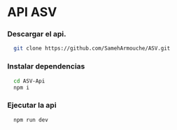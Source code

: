 # API ASV 

### Descargar el api.
```sh
  git clone https://github.com/SamehArmouche/ASV.git
```
### Instalar dependencias
```sh
  cd ASV-Api
  npm i 
```
### Ejecutar la api
```sh
  npm run dev
```
